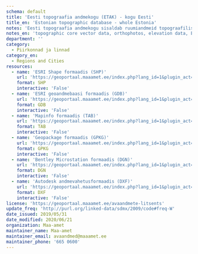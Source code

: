 ```yaml
---
schema: default
title: 'Eesti topograafia andmekogu (ETAK) - kogu Eesti'
title_en: 'Estonian topographic database - whole Estonia'
notes: 'Eesti topograafia andmekogu sisaldab ruumiandmeid topograafiliste nähtuste kohta. Andmetest toodetakse Eesti põhikaarti ning Maa-ameti geoportaali kaardirakenduste kaudu kasutatavaid aluskaarte. Avaandmetena on allalaaditavad andmekogu tuumandmed (kõlvikud, transpordivõrk, ehitised, veekogud ja hüdrograafilised rajatised, pinnamood), samuti ortofotod, kõrgusandmed (LiDAR andmed, kõrgusmudelid, samakõrgusjooned), Eesti põhikaart. Allolevad ruumiandmed on igaühele vabaks kasutamiseks. Palume viidata andmete päritolule ja väljavõtte ajale (näiteks "Aluskaart: Maa-amet 2020"). Andmeid alla laadides nõustute <a href="https://geoportaal.maaamet.ee/docs/Avaandmed/ETAK_ruumiandmete_litsentsileping.pdf">avaandmete kasutamise tingimustega</a>. Maa-amet püüab tagada andmete allalaadimisteenuse ning andmete regulaarse uuendamise mõistlikul viisil toimivana, kuid ei garanteeri nende toimimist igal võimalikul ajahetkel. <p><a href="https://geoportaal.maaamet.ee/index.php?lang_id=1&page_id=79">Eesti topograafia andmekogu tutvustav veebileht</a>.</p>'
notes_en: 'topographic core vector data, orthophotos, elevation data, Estonian basic map 1:10 000). <a href="https://geoportaal.maaamet.ee/index.php?lang_id=1&page_id=79">Database website</a>.'
department: ''
category:
  - Piirkonnad ja linnad
category_en:
  - Regions and Cities
resources:
  - name: 'ESRI Shape formaadis (SHP)'
    url: 'https://geoportaal.maaamet.ee/index.php?lang_id=1&plugin_act=otsing&andmetyyp=ETAK&dl=1&f=ETAK_EESTI_SHP.zip&page_id=609'
    format: SHP
    interactive: 'False'
  - name: 'ESRI geoandmebaasi formaadis (GDB)'
    url: 'https://geoportaal.maaamet.ee/index.php?lang_id=1&plugin_act=otsing&andmetyyp=ETAK&dl=1&f=ETAK_EESTI_GDB.zip&page_id=609'
    format: GDB
    interactive: 'False'
  - name: 'Mapinfo formaadis (TAB)'
    url: 'https://geoportaal.maaamet.ee/index.php?lang_id=1&plugin_act=otsing&andmetyyp=ETAK&dl=1&f=ETAK_EESTI_TAB.zip&page_id=609'
    format: TAB
    interactive: 'False'
  - name: 'Geopackage formaadis (GPKG)'
    url: 'https://geoportaal.maaamet.ee/index.php?lang_id=1&plugin_act=otsing&andmetyyp=ETAK&dl=1&f=ETAK_EESTI_GPKG.zip&page_id=609'
    format: GPKG
    interactive: 'False'
  - name: 'Bentley Microstation formaadis (DGN)'
    url: 'https://geoportaal.maaamet.ee/index.php?lang_id=1&plugin_act=otsing&andmetyyp=ETAK&dl=1&f=ETAK_EESTI_DGN.zip&page_id=609'
    format: DGN
    interactive: 'False'
  - name: 'Autodesk andmevahetusformaadis (DXF)'
    url: 'https://geoportaal.maaamet.ee/index.php?lang_id=1&plugin_act=otsing&andmetyyp=ETAK&dl=1&f=ETAK_EESTI_DXF.zip&page_id=609'
    format: DXF
    interactive: 'False'
license: 'https://geoportaal.maaamet.ee/avaandmete-litsents'
update_freq: 'http://purl.org/linked-data/sdmx/2009/code#freq-W'
date_issued: 2019/05/31
date_modified: 2020/06/21
organization: Maa-amet
maintainer_name: Maa-amet
maintainer_email: avaandmed@maaamet.ee
maintainer_phone: '665 0600'
---
```

